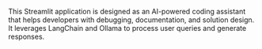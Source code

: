 This Streamlit application is designed as an AI-powered coding assistant that helps developers with debugging, documentation, and solution design. It leverages LangChain and Ollama to process user queries and generate responses.
